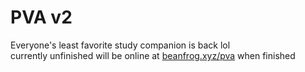 # PVA v2
Everyone's least favorite study companion is back lol <br>
currently unfinished
will be online at [beanfrog.xyz/pva](https://beanfrog.xyz/pva) when finished